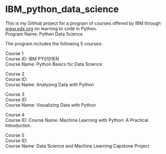 # IBM_python_data_science

This is my GitHub project for a program of courses offered by IBM through www.edx.org on learning to code in Python.  
Program Name:   Python Data Science

The program includes the following 5 courses:

Course 1  
Course ID:      IBM PY0101EN  
Course Name:    Python Basics for Data Science

Course 2  
Course ID:    
Course Name:    Analyzing Data with Python

Course 3  
Course ID:    
Course Name:    Visualizing Data with Python

Course 4  
Course ID:
Course Name:    Machine Learning with Python: A Practical Introduction

Course 5  
Course ID:      
Course Name:    Data Science and Machine Learning Capstone Project
